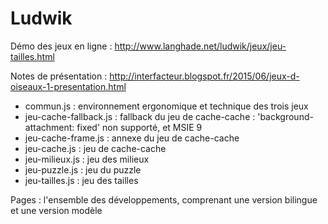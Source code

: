 Ludwik
========

Démo des jeux en ligne : http://www.langhade.net/ludwik/jeux/jeu-tailles.html

Notes de présentation : http://interfacteur.blogspot.fr/2015/06/jeux-d-oiseaux-1-presentation.html

* commun.js : environnement ergonomique et technique des trois jeux
* jeu-cache-fallback.js : fallback du jeu de cache-cache : 'background-attachment: fixed' non supporté, et MSIE 9
* jeu-cache-frame.js : annexe du jeu de cache-cache
* jeu-cache.js : jeu de cache-cache
* jeu-milieux.js : jeu des milieux
* jeu-puzzle.js : jeu du puzzle
* jeu-tailles.js : jeu des tailles


Pages : l'ensemble des développements, comprenant une version bilingue et une version modèle